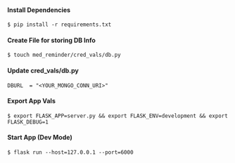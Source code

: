 <h4>Install Dependencies</h4>

```
$ pip install -r requirements.txt
```

<h4> Create File for storing DB Info</h4>

```
$ touch med_reminder/cred_vals/db.py
```

<h4> Update <strong>cred_vals/db.py</strong></h4>

```
DBURL  = "<YOUR_MONGO_CONN_URI>"
```

<h4>Export App Vals</h4>

```
$ export FLASK_APP=server.py && export FLASK_ENV=development && export FLASK_DEBUG=1
```

<h4>Start App (Dev Mode)</h4>

```
$ flask run --host=127.0.0.1 --port=6000
```
